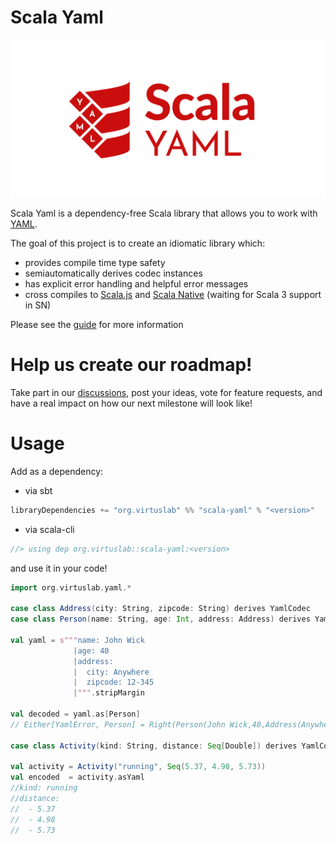 # Scala Yaml

![Example](./docs/_assets/Scala_YAML_red.svg)

Scala Yaml is a dependency-free Scala library that allows you to work with [YAML](https://yaml.org/spec/1.2.2/).  

The goal of this project is to create an idiomatic library which:
* provides compile time type safety
* semiautomatically derives codec instances
* has explicit error handling and helpful error messages
* cross compiles to [Scala.js](http://www.scala-js.org/) and [Scala Native](https://github.com/scala-native/scala-native) (waiting for Scala 3 support in SN)

Please see the [guide](https://virtuslab.github.io/scala-yaml/docs/) for more information

# Help us create our roadmap!
Take part in our [discussions](https://github.com/VirtusLab/scala-yaml/discussions), post your ideas, vote for feature requests, and have a real impact on how our next milestone will look like!

# Usage

Add as a dependency:

- via sbt
```scala
libraryDependencies += "org.virtuslab" %% "scala-yaml" % "<version>"
```
- via scala-cli
```scala
//> using dep org.virtuslab::scala-yaml:<version>
```

and use it in your code!

```scala sc:compile
import org.virtuslab.yaml.*

case class Address(city: String, zipcode: String) derives YamlCodec
case class Person(name: String, age: Int, address: Address) derives YamlCodec

val yaml = s"""name: John Wick
              |age: 40
              |address:
              |  city: Anywhere
              |  zipcode: 12-345
              |""".stripMargin

val decoded = yaml.as[Person]
// Either[YamlError, Person] = Right(Person(John Wick,40,Address(Anywhere,12-345)))

case class Activity(kind: String, distance: Seq[Double]) derives YamlCodec

val activity = Activity("running", Seq(5.37, 4.98, 5.73))
val encoded  = activity.asYaml
//kind: running
//distance: 
//  - 5.37
//  - 4.98
//  - 5.73
```

